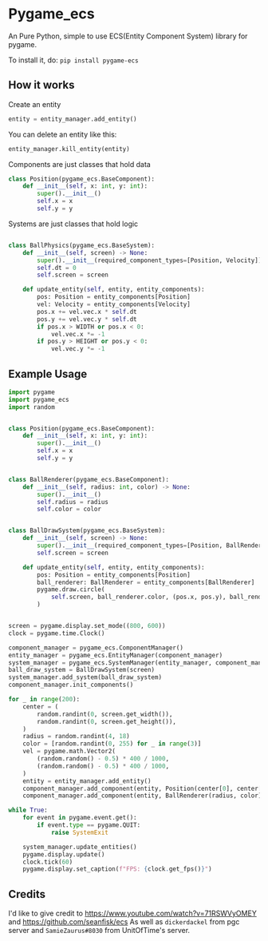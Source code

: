 # Pygame_ecs

An Pure Python, simple to use ECS(Entity Component System) library for pygame.

To install it, do:
`pip install pygame-ecs`

## How it works

Create an entity

```python
entity = entity_manager.add_entity()
```

You can delete an entity like this:
```python
entity_manager.kill_entity(entity)
```

Components are just classes that hold data

```python
class Position(pygame_ecs.BaseComponent):
    def __init__(self, x: int, y: int):
        super().__init__()
        self.x = x
        self.y = y
```

Systems are just classes that hold logic

```python

class BallPhysics(pygame_ecs.BaseSystem):
    def __init__(self, screen) -> None:
        super().__init__(required_component_types=[Position, Velocity])
        self.dt = 0
        self.screen = screen

    def update_entity(self, entity, entity_components):
        pos: Position = entity_components[Position]
        vel: Velocity = entity_components[Velocity]
        pos.x += vel.vec.x * self.dt
        pos.y += vel.vec.y * self.dt
        if pos.x > WIDTH or pos.x < 0:
            vel.vec.x *= -1
        if pos.y > HEIGHT or pos.y < 0:
            vel.vec.y *= -1

```

## Example Usage
```py
import pygame
import pygame_ecs
import random


class Position(pygame_ecs.BaseComponent):
    def __init__(self, x: int, y: int):
        super().__init__()
        self.x = x
        self.y = y


class BallRenderer(pygame_ecs.BaseComponent):
    def __init__(self, radius: int, color) -> None:
        super().__init__()
        self.radius = radius
        self.color = color


class BallDrawSystem(pygame_ecs.BaseSystem):
    def __init__(self, screen) -> None:
        super().__init__(required_component_types=[Position, BallRenderer])
        self.screen = screen

    def update_entity(self, entity, entity_components):
        pos: Position = entity_components[Position]
        ball_renderer: BallRenderer = entity_components[BallRenderer]
        pygame.draw.circle(
            self.screen, ball_renderer.color, (pos.x, pos.y), ball_renderer.radius
        )


screen = pygame.display.set_mode((800, 600))
clock = pygame.time.Clock()

component_manager = pygame_ecs.ComponentManager()
entity_manager = pygame_ecs.EntityManager(component_manager)
system_manager = pygame_ecs.SystemManager(entity_manager, component_manager)
ball_draw_system = BallDrawSystem(screen)
system_manager.add_system(ball_draw_system)
component_manager.init_components()

for _ in range(200):
    center = (
        random.randint(0, screen.get_width()),
        random.randint(0, screen.get_height()),
    )
    radius = random.randint(4, 18)
    color = [random.randint(0, 255) for _ in range(3)]
    vel = pygame.math.Vector2(
        (random.random() - 0.5) * 400 / 1000,
        (random.random() - 0.5) * 400 / 1000,
    )
    entity = entity_manager.add_entity()
    component_manager.add_component(entity, Position(center[0], center[1]))
    component_manager.add_component(entity, BallRenderer(radius, color))

while True:
    for event in pygame.event.get():
        if event.type == pygame.QUIT:
            raise SystemExit

    system_manager.update_entities()
    pygame.display.update()
    clock.tick(60)
    pygame.display.set_caption(f"FPS: {clock.get_fps()}")
```

## Credits

I'd like to give credit to https://www.youtube.com/watch?v=71RSWVyOMEY and https://github.com/seanfisk/ecs
As well as `dickerdackel` from pgc server and `SamieZaurus#8030` from UnitOfTime's server.
